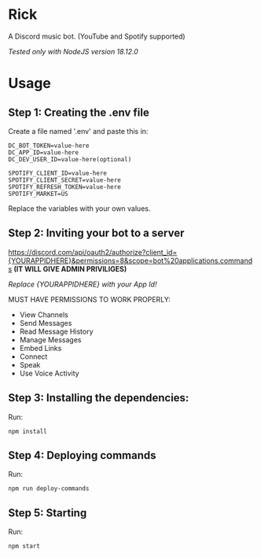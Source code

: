 # Rick

A Discord music bot. (YouTube and Spotify supported)

_Tested only with NodeJS version 18.12.0_

# Usage

## Step 1: Creating the .env file

Create a file named '.env' and paste this in:

```
DC_BOT_TOKEN=value-here
DC_APP_ID=value-here
DC_DEV_USER_ID=value-here(optional)

SPOTIFY_CLIENT_ID=value-here
SPOTIFY_CLIENT_SECRET=value-here
SPOTIFY_REFRESH_TOKEN=value-here
SPOTIFY_MARKET=US

```

Replace the variables with your own values.

## Step 2: Inviting your bot to a server

https://discord.com/api/oauth2/authorize?client_id={YOURAPPIDHERE}&permissions=8&scope=bot%20applications.commands
**(IT WILL GIVE ADMIN PRIVILIGES)**

_Replace {YOURAPPIDHERE} with your App Id!_

MUST HAVE PERMISSIONS TO WORK PROPERLY:

-   View Channels
-   Send Messages
-   Read Message History
-   Manage Messages
-   Embed Links
-   Connect
-   Speak
-   Use Voice Activity

## Step 3: Installing the dependencies:

Run:

```
npm install
```

## Step 4: Deploying commands

Run:

```
npm run deploy-commands
```

## Step 5: Starting

Run:

```
npm start
```

